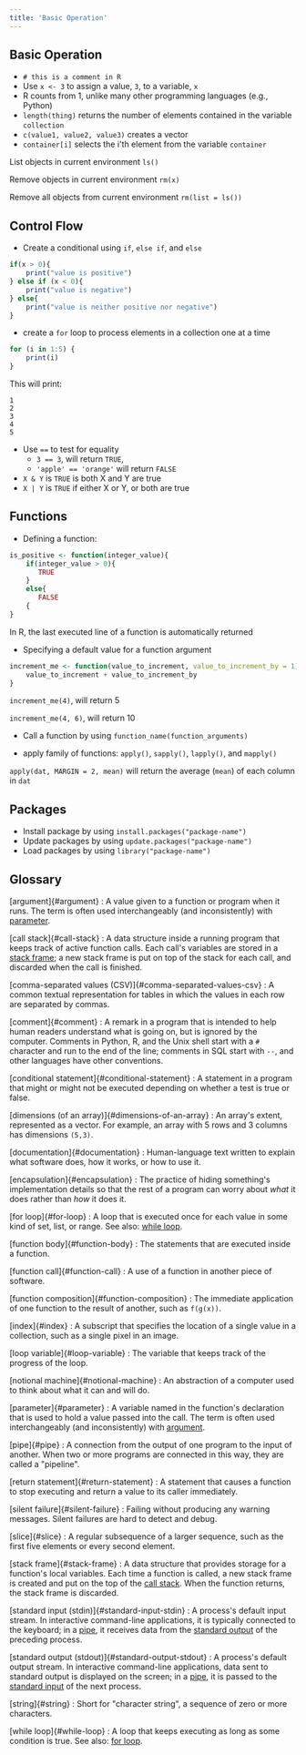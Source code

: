 ```yaml
---
title: 'Basic Operation'
---
```


## Basic Operation

- `# this is a comment in R`
- Use `x <- 3` to assign a value, `3`,  to a variable, `x`
- R counts from 1, unlike many other programming languages (e.g., Python)
- `length(thing)` returns the number of elements contained in the variable
  `collection`
- `c(value1, value2, value3)` creates a vector
- `container[i]` selects the i'th element from the variable `container`

List objects in current environment
`ls()`

Remove objects in current environment
`rm(x)`

Remove all objects from current environment
`rm(list = ls())`

## Control Flow

- Create a conditional using `if`, `else if`, and `else`

```r
if(x > 0){
	print("value is positive")
} else if (x < 0){
	print("value is negative")
} else{
	print("value is neither positive nor negative")
}
```

- create a `for` loop to process elements in a collection one at a time

```r
for (i in 1:5) {
	print(i)
}
```

This will print:

```output
1
2
3
4
5
```

- Use `==` to test for equality
  - `3 == 3`, will return `TRUE`,
  - `'apple' == 'orange'` will return `FALSE`
- `X & Y` is `TRUE` is both X and Y are true
- `X | Y` is `TRUE` if either X or Y, or both are true

## Functions

- Defining a function:

```r
is_positive <- function(integer_value){
	if(integer_value > 0){
	   TRUE
	}
	else{
	   FALSE
	{
}
```

In R, the last executed line of a function is automatically returned

- Specifying a default value for a function argument

```r
increment_me <- function(value_to_increment, value_to_increment_by = 1){
	value_to_increment + value_to_increment_by
}
```

`increment_me(4)`, will return 5

`increment_me(4, 6)`, will return 10

- Call a function by using `function_name(function_arguments)`

- apply family of functions: `apply()`, `sapply()`, `lapply()`, and `mapply()`

`apply(dat, MARGIN = 2, mean)` will return the average (`mean`) of each column in `dat`

## Packages

- Install package by using `install.packages("package-name")`
- Update packages by using `update.packages("package-name")`
- Load packages by using `library("package-name")`

## Glossary

[argument]{#argument}
:   A value given to a function or program when it runs. The term is often used interchangeably
(and inconsistently) with [parameter](#parameter).

[call stack]{#call-stack}
:   A data structure inside a running program that keeps track of active function calls. Each call's
variables are stored in a [stack frame](#stack-frame); a new stack frame is put on top of the stack
for each call, and discarded when the call is finished.

[comma-separated values (CSV)]{#comma-separated-values-csv}
:   A common textual representation for tables in which the values in each row are separated by commas.

[comment]{#comment}
:   A remark in a program that is intended to help human readers understand what is going on, but is
ignored by the computer. Comments in Python, R, and the Unix shell start with a `#` character and run
to the end of the line; comments in SQL start with `--`, and other languages have other conventions.

[conditional statement]{#conditional-statement}
:   A statement in a program that might or might not be executed depending on whether a test is true
or false.

[dimensions (of an array)]{#dimensions-of-an-array}
:   An array's extent, represented as a vector. For example, an array with 5 rows and 3 columns has
dimensions `(5,3)`.

[documentation]{#documentation}
:   Human-language text written to explain what software does, how it works, or how to use it.

[encapsulation]{#encapsulation}
:   The practice of hiding something's implementation details so that the rest of a program can
worry about *what* it does rather than *how* it does it.

[for loop]{#for-loop}
:   A loop that is executed once for each value in some kind of set, list, or range. See also:
[while loop](#while-loop).

[function body]{#function-body}
:   The statements that are executed inside a function.

[function call]{#function-call}
:   A use of a function in another piece of software.

[function composition]{#function-composition}
:   The immediate application of one function to the result of another, such as `f(g(x))`.

[index]{#index}
:   A subscript that specifies the location of a single value in a collection, such as a single
pixel in an image.

[loop variable]{#loop-variable}
:   The variable that keeps track of the progress of the loop.

[notional machine]{#notional-machine}
:   An abstraction of a computer used to think about what it can and will do.

[parameter]{#parameter}
:   A variable named in the function's declaration that is used to hold a value passed into the call.
The term is often used interchangeably (and inconsistently) with [argument](#argument).

[pipe]{#pipe}
:   A connection from the output of one program to the input of another. When two or more programs
are connected in this way, they are called a "pipeline".

[return statement]{#return-statement}
:   A statement that causes a function to stop executing and return a value to its caller immediately.

[silent failure]{#silent-failure}
:   Failing without producing any warning messages. Silent failures are hard to detect and debug.

[slice]{#slice}
:   A regular subsequence of a larger sequence, such as the first five elements or every second element.

[stack frame]{#stack-frame}
:   A data structure that provides storage for a function's local variables. Each time a function is
called, a new stack frame is created and put on the top of the [call stack](#call-stack). When the
function returns, the stack frame is discarded.

[standard input (stdin)]{#standard-input-stdin}
:   A process's default input stream. In interactive command-line applications, it is typically
connected to the keyboard; in a [pipe](#pipe), it receives data from the
[standard output](#standard-output-stdout) of the preceding process.

[standard output (stdout)]{#standard-output-stdout}
:   A process's default output stream. In interactive command-line applications, data sent to
standard output is displayed on the screen; in a [pipe](#pipe), it is passed to the
[standard input](#standard-input-stdin) of the next process.

[string]{#string}
:   Short for "character string", a sequence of zero or more characters.

[while loop]{#while-loop}
:   A loop that keeps executing as long as some condition is true. See also: [for loop](#for-loop).


